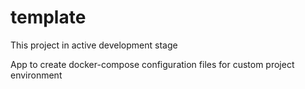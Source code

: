 # template
This project in active development stage

App to create docker-compose configuration files for custom project environment
